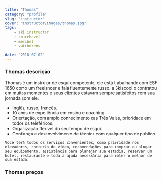 ```yaml
---
title: "Thomas"
category: "profile"
slug: "instructor"
cover: "instructor/images/thomas.jpg"
tags:
    - ski instructor
    - courchevel
    - meribel
    - valthorens

date: "2018-07-02"
---
```


### Thomas descrição
Thomas é um instrutor de esqui competente, ele está trabalhando com ESF 1650 como um freelancer e fala fluentemente russo, a Skiscool o contratou em muitos momentos e seus clientes estavam sempre satisfeitos com sua jornada com ele.

* Inglês, russo, francês.
* 10 anos de experiência em ensino e coaching.
* Orientação, com amplo conhecimento das Três Vales, prioridade em todos os teleféricos.
* Organização flexível do seu tempo de esqui.
* Confiança e desenvolvimento de técnica com qualquer tipo de público.

`Você terá todos os serviços convenientes, como prioridade nos elevadores, correção de vídeo, recomendações para comprar ou alugar seu equipamento, assistência para planejar sua estadia, reservar um hotel, restaurante e toda a ajuda necessária para obter o melhor de sua estada.`

### Thomas preços
